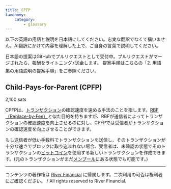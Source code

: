 ```yaml
---
title: CPFP
taxonomy:
    category:
        - glossary
---
```


以下の英語の用語と説明を日本語にしてください。忠実な翻訳でなくて構いません。AI翻訳にかけて内容を理解した上で、ご自身の言葉で説明してください。

日本語の提案はGitHubでプルリクエストとして受付中。プルリクエストがマージされたら、報酬をライトニング⚡️送金します。
提案手順は[こちら](https://github.com/lostinbitcoin/categories/wiki)の「2. 用語集の用語説明の提案手順」をご参照ください。

## Child-Pays-for-Parent (CPFP)
2,100 sats

CPFPは、[トランザクション](http://lostinbitcoin.jp.testrs.jp/staging/glossary/transaction/)の確認速度を速める手法のことを指します。[RBF（Replace-by-Fee）](http://lostinbitcoin.jp.testrs.jp/staging/glossary/rbf/)と似た目的を持ちますが、RBFが送信者によってトランザクションの確認速度を向上させるのに対し、CPFPでは受信者がトランザクションの確認速度を向上させることができます。

もし送信者が低い手数料でトランザクションを送信し、そのトランザクションが十分な速さでブロックに取り込まれない場合、受信者は、未確認の状態でそのトランザクションの[ビットコイン](http://lostinbitcoin.jp.testrs.jp/staging/glossary/bitcoin/)を使用する新しいトランザクションを作成できます。(元のトランザクションがまだ[メンプール](http://lostinbitcoin.jp.testrs.jp/staging/glossary/mempool/)にある状態でも可能です。)

---
コンテンツの著作権は [River Financial](https://river.com/) に帰属します。二次利用の可否は権利者にご確認ください。 / All rights reserved to River Financial.
